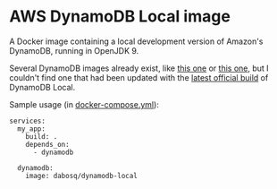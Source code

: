 # AWS DynamoDB Local image

A Docker image containing a local development version of Amazon's DynamoDB, running in OpenJDK 9.

Several DynamoDB images already exist, like [this one](https://github.com/deangiberson/docker_aws_dynamodb_local) or [this one](https://github.com/vsouza/docker-dynamoDB-local), but I couldn't find one that had been updated with the [latest official build](http://docs.aws.amazon.com/amazondynamodb/latest/developerguide/DynamoDBLocal.html) of DynamoDB Local.

Sample usage (in [docker-compose.yml](https://docs.docker.com/compose/overview/)):

```
services:
  my_app:
    build: .
    depends_on:
      - dynamodb

  dynamodb:
    image: dabosq/dynamodb-local

```
